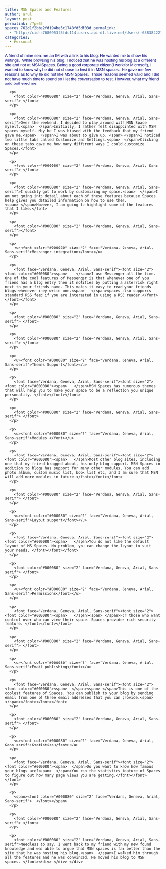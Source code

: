 ```yaml
---
title: MSN Spaces and Features
author: arul
layout: post
permalink: /?p=56
spaces_762d1f2bbe2fd194be5c1748fd5df03d_permalink:
  - "http://cid-a7680953f5fdc114.users.api-df.live.net/Users(-6383842215583694572)/Blogs('A7680953F5FDC114!113')/Entries('A7680953F5FDC114!458')?authkey=NzXxYOsM*PI%24"
categories:
  - Personal
---
```

<div id="msgcns!A7680953F5FDC114!458" class="bvMsg">
  <div>
    <div>
      <p>
        <font color="#000080" size="2" face="Verdana, Geneva, Arial, Sans-serif">A friend of mine sent me an IM with a link to his blog. He wanted me to show his writings.<span>  </span>While browsing his blog, I noticed that he was hosting his blog at a different site and not at MSN Spaces. Being a good corporate citizen(I work for Microsoft), I wanted to know why he did not choose to host it in MSN spaces. <span> </span>He gave me few reasons as to why he did not like MSN Spaces.<span>  </span>Those reasons seemed valid and I did not have much time to spend so I let the conversation to rest. However, what my friend said bothered me.</font>
      </p>
      
      <p>
        <font color="#000080" size="2" face="Verdana, Geneva, Arial, Sans-serif"> </font>
      </p>
      
      <p>
        <font color="#000080" size="2" face="Verdana, Geneva, Arial, Sans-serif">Over the weekend, I decided to play around with MSN Space myself.<span>  </span>Initially, I rather felt disappointed with MSN spaces myself. May be I was biased with the feedback that my friend gave me.<span>  </span>I was about to give up. <span> </span>I noticed two little tabs called Customize and Settings.<span>  </span>Clicking on these tabs gave me how many different ways I could customize Spaces.</font>
      </p>
      
      <p>
        <font color="#000080" size="2" face="Verdana, Geneva, Arial, Sans-serif"> </font>
      </p>
      
      <p>
        <font color="#000080" size="2" face="Verdana, Geneva, Arial, Sans-serif">I quickly got to work by customizing my space.<span>  </span>I am not going into detail about each of these features because Spaces help gives you detailed information on how to use them. <span> </span>However, I am going to highlight some of the features that I like.</font>
      </p>
      
      <p>
        <font color="#000080" size="2" face="Verdana, Geneva, Arial, Sans-serif"></font>
      </p>
      
      <p>
        <u><font color="#000080" size="2" face="Verdana, Geneva, Arial, Sans-serif">Messenger integration</font></u>
      </p>
      
      <p>
        <font face="Verdana, Geneva, Arial, Sans-serif"><font size="2"><font color="#000080"><span>    </span>I use Messenger all the time. One of the cool features of Messenger is that whenever one of you friend has a blog entry then it notifies by putting a asterrisk right next to your friends name. This makes it easy to read your friends blogs whenever they write one.<span>   </span>Spaces also supports standard RSS feed if you are interested in using a RSS reader.</font></font></font>
      </p>
      
      <p>
        <font color="#000080" size="2" face="Verdana, Geneva, Arial, Sans-serif"> </font>
      </p>
      
      <p>
        <font color="#000080" size="2" face="Verdana, Geneva, Arial, Sans-serif"> </font>
      </p>
      
      <p>
        <u><font color="#000080" size="2" face="Verdana, Geneva, Arial, Sans-serif">Themes Support</font></u>
      </p>
      
      <p>
        <font face="Verdana, Geneva, Arial, Sans-serif"><font size="2"><font color="#000080"><span>   </span>MSN Spaces has numerous themes that will help you to make your space to be a reflection you unique personality. </font></font></font>
      </p>
      
      <p>
        <font color="#000080" size="2" face="Verdana, Geneva, Arial, Sans-serif"> </font>
      </p>
      
      <p>
        <u><font color="#000080" size="2" face="Verdana, Geneva, Arial, Sans-serif">Modules </font></u>
      </p>
      
      <p>
        <font face="Verdana, Geneva, Arial, Sans-serif"><font size="2"><font color="#000080"><span>   </span>Most other blog sites, including one that my friend bragged about, has only blog support. MSN Spaces in addition to blogs has support for many other modules. You can add photo album, custom music list, book list etc, and I am sure that MSN will add more modules in future.</font></font></font>
      </p>
      
      <p>
        <font color="#000080" size="2" face="Verdana, Geneva, Arial, Sans-serif"> </font>
      </p>
      
      <p>
        <u><font color="#000080" size="2" face="Verdana, Geneva, Arial, Sans-serif">Layout support</font></u>
      </p>
      
      <p>
        <font face="Verdana, Geneva, Arial, Sans-serif"><font size="2"><font color="#000080"><span>   </span>You do not like the default layout of MS Spaces. No problem, you can change the layout to suit your needs. </font></font></font>
      </p>
      
      <p>
        <font color="#000080" size="2" face="Verdana, Geneva, Arial, Sans-serif"> </font>
      </p>
      
      <p>
        <u><font color="#000080" size="2" face="Verdana, Geneva, Arial, Sans-serif">Permissions</font></u>
      </p>
      
      <p>
        <font face="Verdana, Geneva, Arial, Sans-serif"><font size="2"><font color="#000080"><span>   </span><span> </span>For those who want control over who can view their space, Spaces provides rich security feature. </font></font></font>
      </p>
      
      <p>
        <font color="#000080" size="2" face="Verdana, Geneva, Arial, Sans-serif"> </font>
      </p>
      
      <p>
        <u><font color="#000080" size="2" face="Verdana, Geneva, Arial, Sans-serif">Email publishing</font></u>
      </p>
      
      <p>
        <font face="Verdana, Geneva, Arial, Sans-serif"><font size="2"><font color="#000080"><span>  </span><span> </span>This is one of the coolest features of Spaces. You can publish to your blog by sending email from one of three email addresses that you can provide.<span>  </span></font></font></font>
      </p>
      
      <p>
        <font color="#000080" size="2" face="Verdana, Geneva, Arial, Sans-serif"> </font>
      </p>
      
      <p>
        <u><font color="#000080" size="2" face="Verdana, Geneva, Arial, Sans-serif">Statistics</font></u>
      </p>
      
      <p>
        <font face="Verdana, Geneva, Arial, Sans-serif"><font size="2"><font color="#000080"><span>  </span>Do you want to know how famous your blogs are?<span>  </span>You can the statistics feature of Spaces to figure out how many page views you are getting.</font></font></font>
      </p>
      
      <p>
        <span><font color="#000080" size="2" face="Verdana, Geneva, Arial, Sans-serif">  </font></span>
      </p>
      
      <p>
        <font color="#000080" size="2" face="Verdana, Geneva, Arial, Sans-serif"> </font>
      </p>
      
      <p>
        <font color="#000080" size="2" face="Verdana, Geneva, Arial, Sans-serif">Needless to say, I went back to my friend with my new found knowledge and was able to argue that MSN spaces is far better than the site that he was hosting his blog.<span>  </span>I walked him through all the features and he was convinced. He moved his blog to MSN spaces. </font></div> </div> </div>
